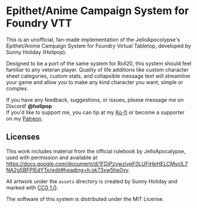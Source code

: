 # Epithet/Anime Campaign System for Foundry VTT

This is an unofficial, fan-made implementation of the JelloApocolypse's Epithet/Anime Campaign System for Foundry Virtual Tabletop, developed by Sunny Holiday (Holipop).

Designed to be a port of the same system for Roll20, this system should feel familiar to any veteran player. Quality of life additions like custom character sheet categories, custom stats, and collapsible message text will streamline your game and allow you to make any kind character you want, simple or complex.

If you have any feedback, suggestions, or issues, please message me on Discord! **@holipop**  
If you'd like to support me, you can tip at my [Ko-fi](https://ko-fi.com/holipop) or become a supporter on my [Patreon](https://www.patreon.com/holipop).

## Licenses

This work includes material from the official rulebook by JelloApocalypse, used with permission and available at <https://docs.google.com/document/d/1FDjPzvwzjypF0LUFjHpHELCMycIL7NA2g5BFPlEdYTo/edit#heading=h.ok73xw5hp0vy>.

All artwork under the `assets` directory is created by Sunny Holiday and marked with [CC0 1.0](https://creativecommons.org/publicdomain/zero/1.0/?ref=chooser-v1).

The software of this system is distributed under the MIT License.
